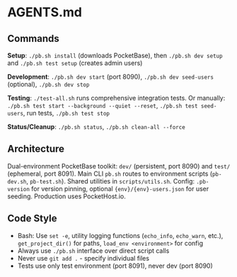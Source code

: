 # AGENTS.md

## Commands

**Setup**: `./pb.sh install` (downloads PocketBase), then `./pb.sh dev setup` and `./pb.sh test setup` (creates admin users)

**Development**: `./pb.sh dev start` (port 8090), `./pb.sh dev seed-users` (optional), `./pb.sh dev stop`

**Testing**: `./test-all.sh` runs comprehensive integration tests. Or manually: `./pb.sh test start --background --quiet --reset`, `./pb.sh test seed-users`, run tests, `./pb.sh test stop`

**Status/Cleanup**: `./pb.sh status`, `./pb.sh clean-all --force`

## Architecture

Dual-environment PocketBase toolkit: `dev/` (persistent, port 8090) and `test/` (ephemeral, port 8091). Main CLI `pb.sh` routes to environment scripts (`pb-dev.sh`, `pb-test.sh`). Shared utilities in `scripts/utils.sh`. Config: `.pb-version` for version pinning, optional `{env}/{env}-users.json` for user seeding. Production uses PocketHost.io.

## Code Style

- Bash: Use `set -e`, utility logging functions (`echo_info`, `echo_warn`, etc.), `get_project_dir()` for paths, `load_env <environment>` for config
- Always use `./pb.sh` interface over direct script calls
- Never use `git add .` - specify individual files
- Tests use only test environment (port 8091), never dev (port 8090)
